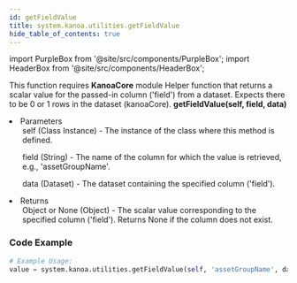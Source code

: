 ```yaml
---
id: getFieldValue
title: system.kanoa.utilities.getFieldValue
hide_table_of_contents: true
---
```



import PurpleBox from '@site/src/components/PurpleBox';
import HeaderBox from '@site/src/components/HeaderBox';

<PurpleBox>This function requires <b>KanoaCore</b> module</PurpleBox>
<HeaderBox header="Description">Helper function that returns a scalar value for the passed-in column ('field') from a dataset. Expects there to be 0 or 1 rows in the dataset (kanoaCore).</HeaderBox>
<HeaderBox header="Syntax">
    <b>getFieldValue(self, field, data)</b>
    <li>Parameters <br />
        <ul>self (Class Instance) - The instance of the class where this method is defined.</ul>
        <ul>field (String) - The name of the column for which the value is retrieved, e.g., 'assetGroupName'.</ul>
        <ul>data (Dataset) - The dataset containing the specified column ('field').</ul>
    </li>
    <li>Returns <br />
        <ul>Object or None (Object) - The scalar value corresponding to the specified column ('field'). Returns None if the column does not exist.</ul>
    </li>
</HeaderBox>

### Code Example

```python
# Example Usage:
value = system.kanoa.utilities.getFieldValue(self, 'assetGroupName', data)

